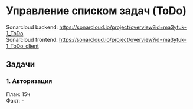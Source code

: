 # Управление списком задач (ToDo)

Sonarcloud backend: https://sonarcloud.io/project/overview?id=ma3ytuk-1_ToDo  
Sonarcloud frontend: https://sonarcloud.io/project/overview?id=ma3ytuk-1_ToDo_client  

## Задачи

### 1. Авторизация
План: 15ч  
Факт: -  